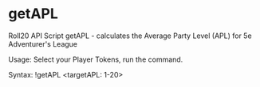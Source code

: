 # getAPL
Roll20 API Script getAPL - calculates the Average Party Level (APL) for 5e Adventurer's League

Usage:  Select your Player Tokens, run the command.

Syntax: !getAPL <targetAPL: 1-20>
